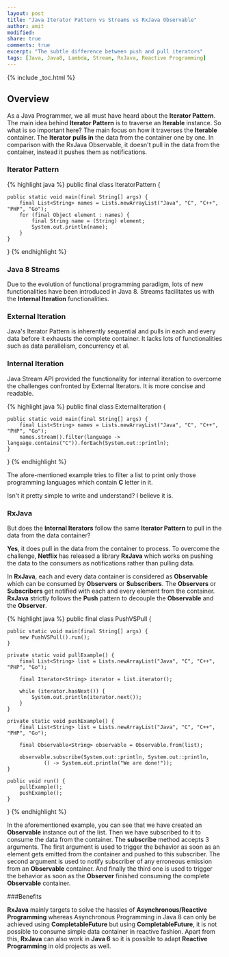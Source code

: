 ```yaml
---
layout: post
title: "Java Iterator Pattern vs Streams vs RxJava Observable"
author: amit
modified:
share: true
comments: true
excerpt: "The subtle difference between push and pull iterators"
tags: [Java, Java8, Lambda, Stream, RxJava, Reactive Programming]
---
```


{% include _toc.html %}

## Overview

As a Java Programmer, we all must have heard about the **Iterator Pattern**. The main idea behind **Iterator Pattern** is to traverse an **Iterable** instance. So what is so important here? The main focus on how it traverses the **Iterable** container. The **Iterator** **pulls in** the data from the container one by one. In comparison with the RxJava Observable, it doesn't pull in the data from the container, instead it pushes them as notifications.

### Iterator Pattern

{% highlight java %}
public final class IteratorPattern {

	public static void main(final String[] args) {
		final List<String> names = Lists.newArrayList("Java", "C", "C++", "PHP", "Go");
		for (final Object element : names) {
			final String name = (String) element;
			System.out.println(name);
		}
	}

}
{% endhighlight %}

### Java 8 Streams

Due to the evolution of functional programming paradigm, lots of new functionalities have been introduced in Java 8. Streams facilitates us with the **Internal Iteration** functionalities.

### External Iteration

Java's Iterator Pattern is inherently sequential and pulls in each and every data before it exhausts the complete container. It lacks lots of functionalities such as data parallelism, concurrency et al.

### Internal Iteration

Java Stream API provided the functionality for internal iteration to overcome the challenges confronted by External Iterators. It is more concise and readable.

{% highlight java %}
public final class ExternalIteration {

	public static void main(final String[] args) {
		final List<String> names = Lists.newArrayList("Java", "C", "C++", "PHP", "Go");
		names.stream().filter(language -> language.contains("C")).forEach(System.out::println);
	}

}
{% endhighlight %}

The afore-mentioned example tries to filter a list to print only those programming languages which contain **C** letter in it.

Isn't it pretty simple to write and understand? I believe it is.

### RxJava

But does the **Internal Iterators** follow the same **Iterator Pattern** to pull in the data from the data container?

**Yes**, it does pull in the data from the container to process. To overcome the challenge, **Netflix** has released a library **RxJava** which works on pushing the data to the consumers as notifications rather than pulling data.

In **RxJava**, each and every data container is considered as **Observable** which can be consumed by **Observers** or **Subscribers**. The **Observers** or **Subscribers** get notified with each and every element from the container. **RxJava** strictly follows the **Push** pattern to decouple the **Observable** and the **Observer**.

{% highlight java %}
public final class PushVSPull {

	public static void main(final String[] args) {
		new PushVSPull().run();
	}

	private static void pullExample() {
		final List<String> list = Lists.newArrayList("Java", "C", "C++", "PHP", "Go");

		final Iterator<String> iterator = list.iterator();

		while (iterator.hasNext()) {
			System.out.println(iterator.next());
		}
	}

	private static void pushExample() {
		final List<String> list = Lists.newArrayList("Java", "C", "C++", "PHP", "Go");

		final Observable<String> observable = Observable.from(list);

		observable.subscribe(System.out::println, System.out::println,
				() -> System.out.println("We are done!"));
	}

	public void run() {
		pullExample();
		pushExample();
	}
}
{% endhighlight %}

In the aforementioned example, you can see that we have created an **Observable** instance out of the list. Then we have subscribed to it to consume the data from the container. The **subscribe** method accepts 3 arguments. The first argument is used to trigger the behavior as soon as an element gets emitted from the container and pushed to this subscriber. The second argument is used to notify subscriber of any erroneous emission from an **Observable** container. And finally the third one is used to trigger the behavior as soon as the **Observer** finished consuming the complete **Observable** container.

###Benefits

**RxJava** mainly targets to solve the hassles of **Asynchronous/Reactive Programming** whereas Asynchronous Programming in Java 8 can only be achieved using **CompletableFuture** but using **CompletableFuture**, it is not possible to consume simple data container in reactive fashion. Apart from this, **RxJava** can also work in **Java 6** so it is possible to adapt **Reactive Programming** in old projects as well.
